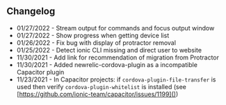 ## Changelog
- 01/27/2022 - Stream output for commands and focus output window
- 01/27/2022 - Show progress when getting device list
- 01/26/2022 - Fix bug with display of protractor removal
- 01/25/2022 - Detect ionic CLI missing and direct user to website
- 11/30/2021 - Add link for recommendation of migration from Protractor
- 11/30/2021 - Added newrelic-cordova-plugin as a incompatible Capacitor plugin
- 11/23/2021 - In Capacitor projects: if `cordova-plugin-file-transfer` is used then verify `cordova-plugin-whitelist` is installed (see [https://github.com/ionic-team/capacitor/issues/1199]())